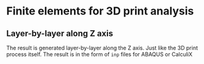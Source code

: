 # Finite elements for 3D print analysis

## Layer-by-layer along Z axis

The result is generated layer-by-layer along the Z axis. Just like the 3D print process itself. The result is in the form of `inp` files for ABAQUS or CalculiX
